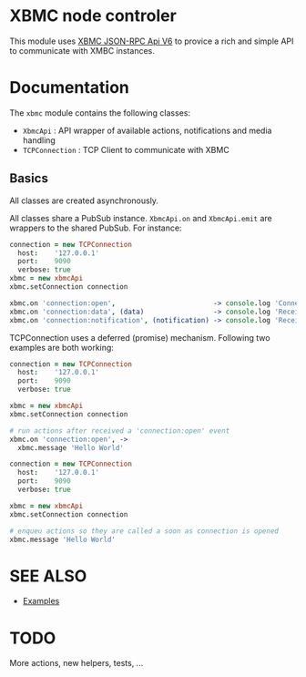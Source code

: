 XBMC node controler
===================

This module uses [XBMC JSON-RPC Api V6](http://wiki.xbmc.org/index.php?title=JSON-RPC_API/v6) to provice a rich and simple API to communicate with XMBC instances.

Documentation
=============

The `xbmc` module contains the following classes:

* `XbmcApi` : API wrapper of available actions, notifications and media handling
* `TCPConnection` : TCP Client to communicate with XBMC

Basics
------

All classes are created asynchronously.

All classes share a PubSub instance.
`XbmcApi.on` and `XbmcApi.emit` are wrappers to the shared PubSub. For instance:

```coffee
connection = new TCPConnection
  host:    '127.0.0.1'
  port:    9090
  verbose: true
xbmc = new xbmcApi
xbmc.setConnection connection

xbmc.on 'connection:open',                        -> console.log 'Connection is open'
xbmc.on 'connection:data', (data)                 -> console.log 'Received data:',         data
xbmc.on 'connection:notification', (notification) -> console.log 'Received notification:', notification
```

TCPConnection uses a deferred (promise) mechanism.
Following two examples are both working:

```coffee
connection = new TCPConnection
  host:    '127.0.0.1'
  port:    9090
  verbose: true

xbmc = new xbmcApi
xbmc.setConnection connection

# run actions after received a 'connection:open' event
xbmc.on 'connection:open', ->
  xbmc.message 'Hello World'
```

```coffee
connection = new TCPConnection
  host:    '127.0.0.1'
  port:    9090
  verbose: true

xbmc = new xbmcApi
xbmc.setConnection connection

# enqueu actions so they are called a soon as connection is opened
xbmc.message 'Hello World'
```

SEE ALSO
========

* [Examples](https://github.com/moul/node-xbmc/tree/master/examples)

TODO
====

More actions, new helpers, tests, ...
